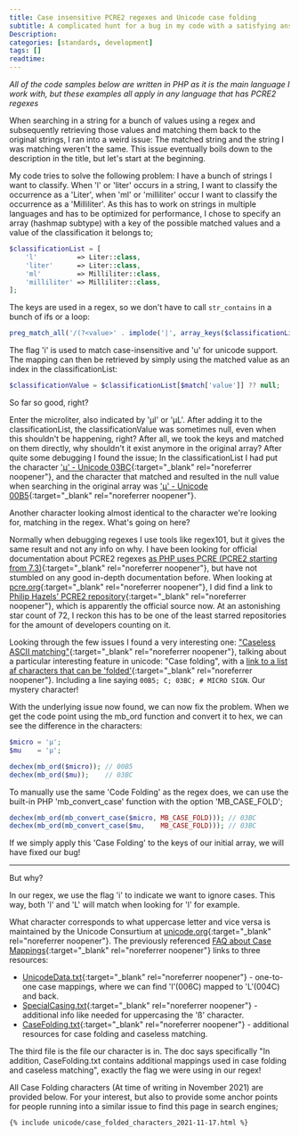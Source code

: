 ```yaml
---
title: Case insensitive PCRE2 regexes and Unicode case folding
subtitle: A complicated hunt for a bug in my code with a satisfying answer
Description:
categories: [standards, development]
tags: []
readtime:
---
```


_All of the code samples below are written in PHP as it is the main language I work with, but these examples all apply in any language that has PCRE2 regexes_ 

When searching in a string for a bunch of values using a regex and subsequently retrieving those values and matching them back to the original strings, I ran into a weird issue: The matched string and the string I was matching weren't the same. This issue eventually boils down to the description in the title, but let's start at the beginning.

My code tries to solve the following problem: I have a bunch of strings I want to classify. When 'l' or 'liter' occurs in a string, I want to classify the occurrence as a 'Liter', when 'ml' or 'milliliter' occur I want to classify the occurrence as a 'Milliliter'. As this has to work on strings in multiple languages and has to be optimized for performance, I chose to specify an array (hashmap subtype) with a key of the possible matched values and a value of the classification it belongs to;

```php
$classificationList = [
    'l'          => Liter::class,
    'liter'      => Liter::class,
    'ml'         => Milliliter::class,
    'milliliter' => Milliliter::class,
];
```

The keys are used in a regex, so we don't have to call `str_contains` in a bunch of ifs or a loop:

```php
preg_match_all('/(?<value>' . implode('|', array_keys($classificationList)) . ')/imu', $string, $matches);
```

The flag 'i' is used to match case-insensitive and 'u' for unicode support. The mapping can then be retrieved by simply using the matched value as an index in the classificationList:

```php
$classificationValue = $classificationList[$match['value']] ?? null;
```

So far so good, right?

Enter the microliter, also indicated by 'µl' or 'µL'. After adding it to the classificationList, the classificationValue was sometimes null, even when this shouldn't be happening, right? After all, we took the keys and matched on them directly, why shouldn't it exist anymore in the original array? After quite some debugging I found the issue; In the classificationList I had put the character ['μ' - Unicode 03BC](https://util.unicode.org/UnicodeJsps/character.jsp?a=03BC){:target="_blank" rel="noreferrer noopener"}, and the character that matched and resulted in the null value when searching in the original array was ['µ' - Unicode 00B5](https://util.unicode.org/UnicodeJsps/character.jsp?a=00B5){:target="_blank" rel="noreferrer noopener"}.

Another character looking almost identical to the character we're looking for, matching in the regex. What's going on here?

Normally when debugging regexes I use tools like regex101, but it gives the same result and not any info on why. I have been looking for official documentation about PCRE2 regexes [as PHP uses PCRE (PCRE2 starting from 7.3)](https://www.php.net/manual/en/book.pcre.php){:target="_blank" rel="noreferrer noopener"}, but have not stumbled on any good in-depth documentation before. When looking at [pcre.org](http://pcre.org){:target="_blank" rel="noreferrer noopener"}, I did find a link to [Philip Hazels' PCRE2 repository](https://github.com/PhilipHazel/pcre2){:target="_blank" rel="noreferrer noopener"}, which is apparently the official source now. At an astonishing star count of 72, I reckon this has to be one of the least starred repositories for the amount of developers counting on it.

Looking through the few issues I found a very interesting one: ["Caseless ASCII matching"](https://github.com/PhilipHazel/pcre2/issues/11){:target="_blank" rel="noreferrer noopener"}, talking about a particular interesting feature in unicode: "Case folding", with a [link to a list af characters that can be 'folded'](http://www.unicode.org/Public/12.1.0/ucd/CaseFolding.txt){:target="_blank" rel="noreferrer noopener"}. Including a line saying `00B5; C; 03BC; # MICRO SIGN`. Our mystery character!

With the underlying issue now found, we can now fix the problem. When we get the code point using the mb_ord function and convert it to hex, we can see the difference in the characters:

```php
$micro = 'µ';
$mu    = 'μ';

dechex(mb_ord($micro)); // 00B5
dechex(mb_ord($mu));    // 03BC
```

To manually use the same 'Code Folding' as the regex does, we can use the built-in PHP 'mb_convert_case' function with the option 'MB_CASE_FOLD';

```php
dechex(mb_ord(mb_convert_case($micro, MB_CASE_FOLD))); // 03BC
dechex(mb_ord(mb_convert_case($mu,    MB_CASE_FOLD))); // 03BC
```

If we simply apply this 'Case Folding' to the keys of our initial array, we will have fixed our bug!

---

But why?

In our regex, we use the flag 'i' to indicate we want to ignore cases. This way, both 'l' and 'L' will match when looking for 'l' for example. 

What character corresponds to what uppercase letter and vice versa is maintained by the Unicode Consurtium at [unicode.org](https://unicode.org){:target="_blank" rel="noreferrer noopener"}. The previously referenced [FAQ about Case Mappings](https://unicode.org/faq/casemap_charprop.html#1){:target="_blank" rel="noreferrer noopener"} links to three resources:

- [UnicodeData.txt](https://unicode.org/faq/casemap_charprop.html#1){:target="_blank" rel="noreferrer noopener"} - one-to-one case mappings, where we can find 'l'(006C) mapped to 'L'(004C) and back.
- [SpecialCasing.txt](https://www.unicode.org/Public/UCD/latest/ucd/SpecialCasing.txt){:target="_blank" rel="noreferrer noopener"} - additional info like needed for uppercasing the 'ß' character.
- [CaseFolding.txt](https://www.unicode.org/Public/UCD/latest/ucd/CaseFolding.txt){:target="_blank" rel="noreferrer noopener"} - additional resources for case folding and caseless matching.

The third file is the file our character is in. The doc says specifically "In addition, CaseFolding.txt contains additional mappings used in case folding and caseless matching", exactly the flag we were using in our regex!

All Case Folding characters (At time of writing in November 2021) are provided below. For your interest, but also to provide some anchor points for people running into a similar issue to find this page in search engines;

```
{% include unicode/case_folded_characters_2021-11-17.html %}
```
